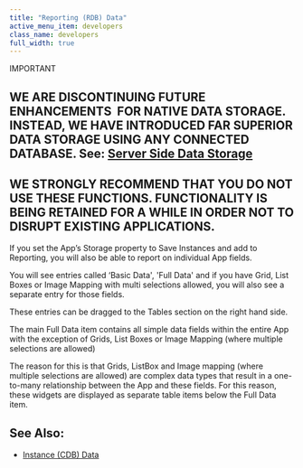 ```yaml
---
title: "Reporting (RDB) Data"
active_menu_item: developers
class_name: developers
full_width: true
---
```



IMPORTANT

## WE ARE DISCONTINUING FUTURE ENHANCEMENTS  FOR NATIVE DATA STORAGE. INSTEAD, WE HAVE INTRODUCED FAR SUPERIOR DATA STORAGE USING ANY CONNECTED DATABASE. See: [Server Side Data Storage](../../../../../data-storage/server-side-data-storage/index)

## WE STRONGLY RECOMMEND THAT YOU DO NOT USE THESE FUNCTIONS. FUNCTIONALITY IS BEING RETAINED FOR A WHILE IN ORDER NOT TO DISRUPT EXISTING APPLICATIONS.

If you set the App’s Storage property to Save Instances and add to Reporting, you will also be able to report on individual App fields.

You will see entries called ‘Basic Data', 'Full Data' and if you have Grid, List Boxes or Image Mapping with multi selections allowed, you will also see a separate entry for those fields.

These entries can be dragged to the Tables section on the right hand side.

The main Full Data item contains all simple data fields within the entire App with the exception of Grids, List Boxes or Image Mapping (where multiple selections are allowed)

The reason for this is that Grids, ListBox and Image mapping (where multiple selections are allowed) are complex data types that result in a one-to-many relationship between the App and these fields. For this reason, these widgets are displayed as separate table items below the Full Data item.

## See Also:

 - [Instance (CDB) Data](instance-cdb-data)

